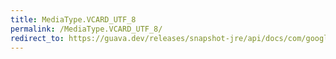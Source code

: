 ```yaml
---
title: MediaType.VCARD_UTF_8
permalink: /MediaType.VCARD_UTF_8/
redirect_to: https://guava.dev/releases/snapshot-jre/api/docs/com/google/common/net/MediaType.html#VCARD_UTF_8
---
```

